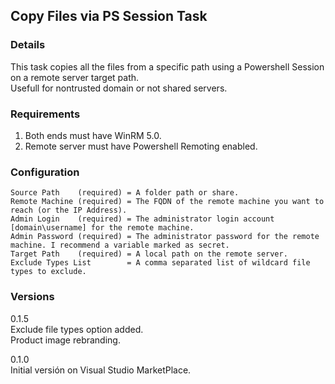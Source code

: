 ## Copy Files via PS Session Task

### Details
This task copies all the files from a specific path using a Powershell Session on a remote server target path.  
Usefull for nontrusted domain or not shared servers.

### Requirements
1. Both ends must have WinRM 5.0.
1. Remote server must have Powershell Remoting enabled.

### Configuration
```
Source Path    (required) = A folder path or share.
Remote Machine (required) = The FQDN of the remote machine you want to reach (or the IP Address).
Admin Login    (required) = The administrator login account [domain\username] for the remote machine.
Admin Password (required) = The administrator password for the remote machine. I recommend a variable marked as secret.
Target Path    (required) = A local path on the remote server.
Exclude Types List        = A comma separated list of wildcard file types to exclude.
```

### Versions
0.1.5  
Exclude file types option added.  
Product image rebranding.  

0.1.0  
Initial versión on Visual Studio MarketPlace.  